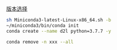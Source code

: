 

[版本选择](https://repo.anaconda.com/miniconda/) <br>


```bash
sh Miniconda3-latest-Linux-x86_64.sh -b
~/miniconda3/bin/conda init
conda create --name d2l python=3.7.7 -y
```


```bash
conda remove -n xxx --all
```